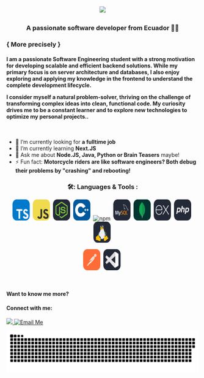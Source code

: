 <h1 align="center">
    <img src="https://readme-typing-svg.herokuapp.com/?font=Righteous&size=35&center=true&vCenter=true&width=500&height=70&duration=4000&lines=Hi+There!+👋;+I'm+Joseph+Bone!;" />
</h1>

<h3 align="center">A passionate software developer from Ecuador 🧑‍💻</h3>

<h3 align='left'>{ More precisely }</h3><h4> I am a passionate Software Engineering student with a strong motivation for developing scalable and efficient backend solutions. While my primary focus is on server architecture and databases, I also enjoy exploring and applying my knowledge in the frontend to understand the complete development lifecycle. 
    
I consider myself a natural problem-solver, thriving on the challenge of transforming complex ideas into clean, functional code. My curiosity drives me to be a constant learner and to explore new technologies to optimize my personal projects..
</h4>

<br/>

<div align="left">
 
- 🔭 I’m currently looking for **a fulltime job** 
- 🌱 I’m currently learning **Next.JS**
- 💬 Ask me about **Node.JS, Java, Python or Brain Teasers** maybe!
- ⚡ Fun fact: **Motorcycle riders are like software engineers? Both debug their problems by "crashing" and rebooting!**

 </div>

<div align="center">


  
 <h3> 🛠️: Languages & Tools :</h3>
<img src="https://github.com/tandpfun/skill-icons/blob/main/icons/TypeScript.svg" title="TypeScript" alt="TypeScript" width="45" height="55"/>&nbsp;
<img src="https://github.com/tandpfun/skill-icons/blob/main/icons/JavaScript.svg" title="JavaScript" alt="JavaScript" width="45" height="55"/>&nbsp;
<img src="https://github.com/tandpfun/skill-icons/blob/main/icons/NodeJS-Dark.svg" title="NodeJS" alt="NodeJS" width="45" height="55"/>&nbsp;
<img src="https://github.com/tandpfun/skill-icons/blob/main/icons/CPP.svg" title="C++" alt="C++" width="45" height="55"/>&nbsp;
<img src="https://github.com/tandpfun/skill-icons/blob/main/icons/Npm-Dark.svg" title="npm" alt="npm" width="45" height="55"/>&nbsp;
<img src="https://github.com/tandpfun/skill-icons/blob/main/icons/MySQL-Dark.svg" title="MySQL" alt="MySQL" width="45" height="55"/>&nbsp;
<img src="https://github.com/tandpfun/skill-icons/blob/main/icons/MongoDB.svg" title="MongoDB" alt="MongoDB" width="45" height="55"/>&nbsp;
<img src="https://github.com/tandpfun/skill-icons/blob/main/icons/ExpressJS-Dark.svg" title="ExpressJS" alt="ExpressJS" width="45" height="55"/>&nbsp;
<img src="https://github.com/tandpfun/skill-icons/blob/main/icons/PHP-Dark.svg" title="PHP" alt="PHP" width="45" height="55"/>&nbsp;
<img src="https://github.com/tandpfun/skill-icons/blob/main/icons/Linux-Dark.svg" title="Linux" alt="Linux" width="45" height="55"/>&nbsp;

<img src="https://github.com/tandpfun/skill-icons/blob/main/icons/Postman.svg" title="Postman" alt="Postman" width="45" height="55"/>&nbsp;
<img src="https://github.com/tandpfun/skill-icons/blob/main/icons/VSCode-Dark.svg" title="VsCode" alt="VsCode" width="45" height="55"/>&nbsp;



</div>



 <br>

<h4>Want to know me more?</h4>
<h4>Connect with me:</h4>

<a href="https://www.linkedin.com/in/joseph-bone-castillo-19ab7337a/" target="_blank"><img src="https://img.shields.io/badge/LinkedIn-0077B5?style=for-the-badge&logo=linkedin&logoColor=white" />
[![Email Me](https://img.shields.io/badge/-Email%20Me-red?style=for-the-badge&logo=)](mailto:josephbonecastillo2005@gmail.com)
</a>
  
</div>

<div align="center"><a href=# ><img src="contributions.svg"></a> </div>
